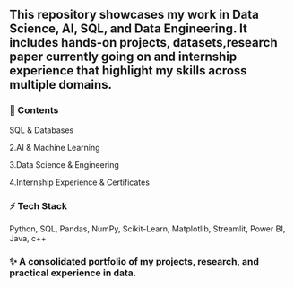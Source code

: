 ## This repository showcases my work in Data Science, AI, SQL, and Data Engineering. It includes hands-on projects, datasets,research paper currently going on and internship experience that highlight my skills across multiple domains.

### 📂 Contents

SQL & Databases 

2.AI & Machine Learning

3.Data Science & Engineering

4.Internship Experience & Certificates

### ⚡ Tech Stack

Python, SQL, Pandas, NumPy, Scikit-Learn, Matplotlib, Streamlit, Power BI, Java, c++

### ✨ A consolidated portfolio of my projects, research, and practical experience in data.
